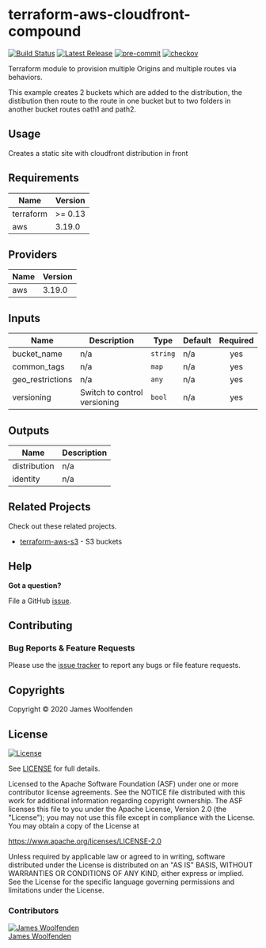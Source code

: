 # terraform-aws-cloudfront-compound

[![Build Status](https://github.com/JamesWoolfenden/terraform-aws-cloudfront-compound/workflows/Verify%20and%20Bump/badge.svg?branch=master)](https://github.com/JamesWoolfenden/terraform-aws-cloudfront-compound)
[![Latest Release](https://img.shields.io/github/release/JamesWoolfenden/terraform-aws-cloudfront-compound.svg)](https://github.com/JamesWoolfenden/terraform-aws-cloudfront-compound/releases/latest)
[![pre-commit](https://img.shields.io/badge/pre--commit-enabled-brightgreen?logo=pre-commit&logoColor=white)](https://github.com/pre-commit/pre-commit)
[![checkov](https://img.shields.io/badge/checkov-verified-brightgreen)](https://www.checkov.io/)

Terraform module to provision multiple Origins and multiple routes via behaviors.

This example creates 2 buckets which are added to the distribution, the distibution then route to the route in one bucket but to two folders in another bucket routes oath1 and path2.

## Usage

Creates a static site with cloudfront distribution in front

<!-- BEGINNING OF PRE-COMMIT-TERRAFORM DOCS HOOK -->
## Requirements

| Name | Version |
|------|---------|
| terraform | >= 0.13 |
| aws | 3.19.0 |

## Providers

| Name | Version |
|------|---------|
| aws | 3.19.0 |

## Inputs

| Name | Description | Type | Default | Required |
|------|-------------|------|---------|:--------:|
| bucket\_name | n/a | `string` | n/a | yes |
| common\_tags | n/a | `map` | n/a | yes |
| geo\_restrictions | n/a | `any` | n/a | yes |
| versioning | Switch to control versioning | `bool` | n/a | yes |

## Outputs

| Name | Description |
|------|-------------|
| distribution | n/a |
| identity | n/a |

<!-- END OF PRE-COMMIT-TERRAFORM DOCS HOOK -->

## Related Projects

Check out these related projects.

- [terraform-aws-s3](https://github.com/jameswoolfenden/terraform-aws-s3) - S3 buckets

## Help

**Got a question?**

File a GitHub [issue](https://github.com/JamesWoolfenden/terraform-aws-cloudfront-compound/issues).

## Contributing

### Bug Reports & Feature Requests

Please use the [issue tracker](https://github.com/JamesWoolfenden/terraform-aws-cloudfront-compound/issues) to report any bugs or file feature requests.

## Copyrights

Copyright © 2020 James Woolfenden

## License

[![License](https://img.shields.io/badge/License-Apache%202.0-blue.svg)](https://opensource.org/licenses/Apache-2.0)

See [LICENSE](LICENSE) for full details.

Licensed to the Apache Software Foundation (ASF) under one
or more contributor license agreements. See the NOTICE file
distributed with this work for additional information
regarding copyright ownership. The ASF licenses this file
to you under the Apache License, Version 2.0 (the
"License"); you may not use this file except in compliance
with the License. You may obtain a copy of the License at

<https://www.apache.org/licenses/LICENSE-2.0>

Unless required by applicable law or agreed to in writing,
software distributed under the License is distributed on an
"AS IS" BASIS, WITHOUT WARRANTIES OR CONDITIONS OF ANY
KIND, either express or implied. See the License for the
specific language governing permissions and limitations
under the License.

### Contributors

[![James Woolfenden][jameswoolfenden_avatar]][jameswoolfenden_homepage]<br/>[James Woolfenden][jameswoolfenden_homepage]

[jameswoolfenden_homepage]: https://github.com/jameswoolfenden
[jameswoolfenden_avatar]: https://github.com/jameswoolfenden.png?size=150
[github]: https://github.com/jameswoolfenden
[linkedin]: https://www.linkedin.com/in/jameswoolfenden/
[twitter]: https://twitter.com/JimWoolfenden
[share_twitter]: https://twitter.com/intent/tweet/?text=terraform-aws-cloudfront-compound&url=https://github.com/JamesWoolfenden/terraform-aws-cloudfront-compound
[share_linkedin]: https://www.linkedin.com/shareArticle?mini=true&title=terraform-aws-cloudfront-compound&url=https://github.com/JamesWoolfenden/terraform-aws-cloudfront-compound
[share_reddit]: https://reddit.com/submit/?url=https://github.com/JamesWoolfenden/terraform-aws-cloudfront-compound
[share_facebook]: https://facebook.com/sharer/sharer.php?u=https://github.com/JamesWoolfenden/terraform-aws-cloudfront-compound
[share_email]: mailto:?subject=terraform-aws-budget&body=https://github.com/JamesWoolfenden/terraform-aws-cloudfront-compound
